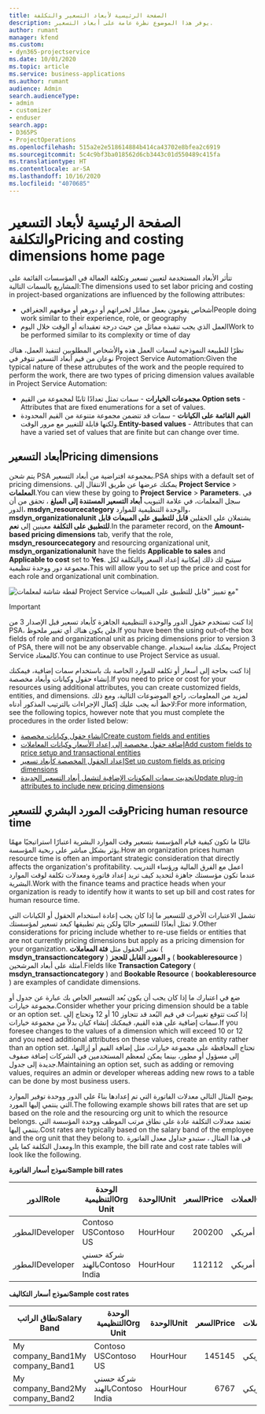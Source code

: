 ```yaml
---
title: الصفحة الرئيسية لأبعاد التسعير والتكلفة
description: يوفر هذا الموضوع نظرة عامة على أبعاد التسعير.
author: rumant
manager: kfend
ms.custom:
- dyn365-projectservice
ms.date: 10/01/2020
ms.topic: article
ms.service: business-applications
ms.author: rumant
audience: Admin
search.audienceType:
- admin
- customizer
- enduser
search.app:
- D365PS
- ProjectOperations
ms.openlocfilehash: 515a2e2e518614884b414ca43702e8bfea2c6919
ms.sourcegitcommit: 5c4c9bf3ba018562d6cb3443c01d550489c415fa
ms.translationtype: HT
ms.contentlocale: ar-SA
ms.lasthandoff: 10/16/2020
ms.locfileid: "4070685"
---
```

# <a name="pricing-and-costing-dimensions-home-page"></a><span data-ttu-id="894e2-103">الصفحة الرئيسية لأبعاد التسعير والتكلفة</span><span class="sxs-lookup"><span data-stu-id="894e2-103">Pricing and costing dimensions home page</span></span>

<span data-ttu-id="894e2-104">تتأثر الأبعاد المستخدمة لتعيين تسعير وتكلفة العمالة في المؤسسات القائمة على المشاريع بالسمات التالية:</span><span class="sxs-lookup"><span data-stu-id="894e2-104">The dimensions used to set labor pricing and costing in project-based organizations are influenced by the following attributes:</span></span>

- <span data-ttu-id="894e2-105">أشخاص يقومون بعمل مماثل لخبراتهم أو دورهم أو موقعهم الجغرافي</span><span class="sxs-lookup"><span data-stu-id="894e2-105">People doing work similar to their experience, role, or geography</span></span>
- <span data-ttu-id="894e2-106">العمل الذي يجب تنفيذه مماثل من حيث درجة تعقيداته أو الوقت خلال اليوم</span><span class="sxs-lookup"><span data-stu-id="894e2-106">Work to be performed similar to its complexity or time of day</span></span>

<span data-ttu-id="894e2-107">نظرًا للطبيعة النموذجية لسمات العمل هذه والأشخاص المطلوبين لتنفيذ العمل، هناك نوعان من قيم أبعاد التسعير تتوفر في Project Service Automation:</span><span class="sxs-lookup"><span data-stu-id="894e2-107">Given the typical nature of these attrubutes of the work and the people required to perform the work, there are two types of pricing dimension values available in Project Service Automation:</span></span> 

- <span data-ttu-id="894e2-108">**مجموعات الخيارات** - سمات تمثل تعدادًا ثابتًا لمجموعة من القيم.</span><span class="sxs-lookup"><span data-stu-id="894e2-108">**Option sets** - Attributes that are fixed enumerations for a set of values.</span></span>
- <span data-ttu-id="894e2-109">**القيم القائمة على الكيانات** - سمات قد تتضمن مجموعة متنوعة من القيم المحدودة ولكنها قابلة للتغيير مع مرور الوقت.</span><span class="sxs-lookup"><span data-stu-id="894e2-109">**Entity-based values** - Attributes that can have a varied set of values that are finite but can change over time.</span></span>

## <a name="pricing-dimensions"></a><span data-ttu-id="894e2-110">أبعاد التسعير</span><span class="sxs-lookup"><span data-stu-id="894e2-110">Pricing dimensions</span></span>

<span data-ttu-id="894e2-111">يتم شحن PSA بمجموعة افتراضية من أبعاد التسعير.</span><span class="sxs-lookup"><span data-stu-id="894e2-111">PSA ships with a default set of pricing dimensions.</span></span> <span data-ttu-id="894e2-112">يمكنك عرضها عن طريق الانتقال إلى **Project Service** > **المعلمات**.</span><span class="sxs-lookup"><span data-stu-id="894e2-112">You can view these by going to **Project Service** > **Parameters**.</span></span> <span data-ttu-id="894e2-113">في سجل المعلمات، في علامة التبويب **أبعاد التسعير المستندة إلى المبلغ** ، تحقق من أن الدور، **msdyn_resourcecategory** والوحدة التنظيمية للموارد، **msdyn_organizationalunit** يشتملان على الحقلين **قابل للتطبيق على المبيعات** **قابل للتطبيق على التكلفة** معينين إلى **نعم**.</span><span class="sxs-lookup"><span data-stu-id="894e2-113">In the parameter record, on the **Amount-based pricing dimensions** tab, verify that the role, **msdyn_resourcecategory** and resourcing organizational unit, **msdyn_organizationalunit** have the fields **Applicable to sales** and **Applicable to cost** set to **Yes**.</span></span> <span data-ttu-id="894e2-114">سيتيح لك ذلك إمكانية إعداد السعر والتكلفة لكل مجموعة دور ووحدة تنظيمية.</span><span class="sxs-lookup"><span data-stu-id="894e2-114">This will allow you to set up the price and cost for each role and organizational unit combination.</span></span>

![لقطة شاشة لمعلمات Project Service مع تمييز "قابل للتطبيق على المبيعات"](media/PS-OOB-parameters.png)

> [!IMPORTANT]
> <span data-ttu-id="894e2-116">إذا كنت تستخدم حقول الدور والوحدة التنظيمية الجاهزة كأبعاد تسعير قبل الإصدار 3 من PSA، فلن يكون هناك أي تغيير ملحوظ.</span><span class="sxs-lookup"><span data-stu-id="894e2-116">If you have been the using out-of-the box fields of role and organizational unit as pricing dimensions prior to version 3 of PSA, there will not be any observable change.</span></span> <span data-ttu-id="894e2-117">يمكنك متابعة استخدام Project Service كالمعتاد.</span><span class="sxs-lookup"><span data-stu-id="894e2-117">You can continue to use Project Service as usual.</span></span> 

<span data-ttu-id="894e2-118">إذا كنت بحاجة إلى أسعار أو تكلفه للموارد الخاصة بك باستخدام سمات إضافية، فيمكنك إنشاء حقول وكيانات وأبعاد مخصصة.</span><span class="sxs-lookup"><span data-stu-id="894e2-118">If you need to price or cost for your resources using additional attributes, you can create customized fields, entities, and dimensions.</span></span> <span data-ttu-id="894e2-119">لمزيد من المعلومات، راجع الموضوعات التالية، ومع ذلك لاحظ أنه يجب عليك إكمال الإجراءات بالترتيب المذكور أدناه:</span><span class="sxs-lookup"><span data-stu-id="894e2-119">For more information, see the following topics, however note that you must complete the procedures in the order listed below:</span></span>

- [<span data-ttu-id="894e2-120">إنشاء حقول وكيانات مخصصة</span><span class="sxs-lookup"><span data-stu-id="894e2-120">Create custom fields and entities</span></span>](create-custom-fields-entities.md)
- [<span data-ttu-id="894e2-121">إضافة حقول مخصصة إلى إعداد الأسعار وكيانات المعاملات</span><span class="sxs-lookup"><span data-stu-id="894e2-121">Add custom fields to price setup and transactional entities</span></span>](field-references.md)
- [<span data-ttu-id="894e2-122">إعداد الحقول المخصصة كأبعاد تسعير</span><span class="sxs-lookup"><span data-stu-id="894e2-122">Set up custom fields as pricing dimensions</span></span>](set-up-pricing-dimensions.md)
- [<span data-ttu-id="894e2-123">تحديث سمات المكونات الإضافية لتشمل أبعاد التسعير الجديدة</span><span class="sxs-lookup"><span data-stu-id="894e2-123">Update plug-in attributes to include new pricing dimensions</span></span>](update-plug-in-attributes.md)

## <a name="pricing-human-resource-time"></a><span data-ttu-id="894e2-124">وقت المورد البشري للتسعير</span><span class="sxs-lookup"><span data-stu-id="894e2-124">Pricing human resource time</span></span>
<span data-ttu-id="894e2-125">غالبًا ما تكون كيفية قيام المؤسسة بتسعير وقت الموارد البشرية اعتبارًا استراتيجيًا مهمًا يؤثر بشكل مباشر على ربحية المؤسسة.</span><span class="sxs-lookup"><span data-stu-id="894e2-125">How an organization prices human resource time is often an important strategic consideration that directly affects the organization's profitability.</span></span> <span data-ttu-id="894e2-126">اعمل مع الفرق المالية ورؤساء التدريب عندما تكون مؤسستك جاهزة لتحديد كيف تريد إعداد فاتورة ومعدلات تكلفة لوقت الموارد البشرية.</span><span class="sxs-lookup"><span data-stu-id="894e2-126">Work with the finance teams and practice heads when your organization is ready to identify how it wants to set up bill and cost rates for human resource time.</span></span>

<span data-ttu-id="894e2-127">تشمل الاعتبارات الأخرى للتسعير ما إذا كان يجب إعادة استخدام الحقول أو الكيانات التي لا تمثل أبعادًا للتسعير حاليًا ولكن يتم تطبيقها كبعد تسعير لمؤسستك.</span><span class="sxs-lookup"><span data-stu-id="894e2-127">Other considerations for pricing include whether to re-use fields or entities that are not currently pricing dimensions but apply as a pricing dimension for your organization.</span></span> <span data-ttu-id="894e2-128">تعتبر الحقول مثل **فئة المعاملات** ( **msdyn_transactioncategory** ) و **المورد القابل للحجز** ( **bookableresource** ) أمثلة على أبعاد المرشحين.</span><span class="sxs-lookup"><span data-stu-id="894e2-128">Fields like **Transaction Category** ( **msdyn_transactioncategory** ) and **Bookable Resource** ( **bookableresource** ) are examples of candidate dimensions.</span></span> 

<span data-ttu-id="894e2-129">ضع في اعتبارك ما إذا كان يجب أن يكون بُعد التسعير الخاص بك عبارة عن جدول أو مجموعة خيارات.</span><span class="sxs-lookup"><span data-stu-id="894e2-129">Consider whether your pricing dimension should be a table or an option set.</span></span> <span data-ttu-id="894e2-130">إذا كنت تتوقع تغييرات في قيم البُعد قد تتجاوز 10 أو 12 وتحتاج إلى سمات إضافية على هذه القيم، فيمكنك إنشاء كيان بدلاً من مجموعة خيارات.</span><span class="sxs-lookup"><span data-stu-id="894e2-130">If you foresee changes to the values of a dimension which will exceed 10 or 12 and you need additional attributes on these values, create an entity rather than an option set.</span></span> <span data-ttu-id="894e2-131">تحتاج المحافظة على مجموعة خيارات، مثل إضافة القيم أو إزالتها، إلى مسؤول أو مطور، بينما يمكن لمعظم المستخدمين في الشركات إضافة صفوف جديدة إلى جدول.</span><span class="sxs-lookup"><span data-stu-id="894e2-131">Maintaining an option set, such as adding or removing values, requires an admin or developer whereas adding new rows to a table can be done by most business users.</span></span>

<span data-ttu-id="894e2-132">يوضح المثال التالي معدلات الفاتورة التي تم إعدادها بناءً على الدور ووحدة توفير الموارد التي ينتمي إليها المورد.</span><span class="sxs-lookup"><span data-stu-id="894e2-132">The following example shows bill rates that are set up based on the role and the resourcing org unit to which the resource belongs.</span></span> <span data-ttu-id="894e2-133">تعتمد معدلات التكلفة عادة على نطاق مرتب الموظف ووحدة المؤسسة التي ينتمي إليها.</span><span class="sxs-lookup"><span data-stu-id="894e2-133">Cost rates are typically based on the salary band of the employee and the org unit that they belong to.</span></span> <span data-ttu-id="894e2-134">في هذا المثال ، ستبدو جداول معدل الفاتورة ومعدل التكلفة كما يلي.</span><span class="sxs-lookup"><span data-stu-id="894e2-134">In this example, the bill rate and cost rate tables will look like the following.</span></span>

<span data-ttu-id="894e2-135">**نموذج أسعار الفاتورة**</span><span class="sxs-lookup"><span data-stu-id="894e2-135">**Sample bill rates**</span></span>

| <span data-ttu-id="894e2-136">الدور</span><span class="sxs-lookup"><span data-stu-id="894e2-136">Role</span></span>        | <span data-ttu-id="894e2-137">الوحدة التنظيمية</span><span class="sxs-lookup"><span data-stu-id="894e2-137">Org Unit</span></span>    |<span data-ttu-id="894e2-138">الوحدة</span><span class="sxs-lookup"><span data-stu-id="894e2-138">Unit</span></span>      |<span data-ttu-id="894e2-139">السعر</span><span class="sxs-lookup"><span data-stu-id="894e2-139">Price</span></span>      |<span data-ttu-id="894e2-140">العملات</span><span class="sxs-lookup"><span data-stu-id="894e2-140">Currency</span></span>  |
| ------------|-------------|----------|----------:|----------|
| <span data-ttu-id="894e2-141">المطور</span><span class="sxs-lookup"><span data-stu-id="894e2-141">Developer</span></span>   | <span data-ttu-id="894e2-142">Contoso US</span><span class="sxs-lookup"><span data-stu-id="894e2-142">Contoso US</span></span>  |<span data-ttu-id="894e2-143">Hour‬</span><span class="sxs-lookup"><span data-stu-id="894e2-143">Hour</span></span> | <span data-ttu-id="894e2-144">200</span><span class="sxs-lookup"><span data-stu-id="894e2-144">200</span></span>|<span data-ttu-id="894e2-145">دولار أمريكي</span><span class="sxs-lookup"><span data-stu-id="894e2-145">USD</span></span>     |
| <span data-ttu-id="894e2-146">المطور</span><span class="sxs-lookup"><span data-stu-id="894e2-146">Developer</span></span>   | <span data-ttu-id="894e2-147">شركة حسني بالهند</span><span class="sxs-lookup"><span data-stu-id="894e2-147">Contoso India</span></span> |<span data-ttu-id="894e2-148">Hour‬</span><span class="sxs-lookup"><span data-stu-id="894e2-148">Hour</span></span>|   <span data-ttu-id="894e2-149">112</span><span class="sxs-lookup"><span data-stu-id="894e2-149">112</span></span>|<span data-ttu-id="894e2-150">دولار أمريكي</span><span class="sxs-lookup"><span data-stu-id="894e2-150">USD</span></span>     |


<span data-ttu-id="894e2-151">**نموذج أسعار التكاليف**</span><span class="sxs-lookup"><span data-stu-id="894e2-151">**Sample cost rates**</span></span>

| <span data-ttu-id="894e2-152">نطاق الراتب</span><span class="sxs-lookup"><span data-stu-id="894e2-152">Salary Band</span></span>     | <span data-ttu-id="894e2-153">الوحدة التنظيمية</span><span class="sxs-lookup"><span data-stu-id="894e2-153">Org Unit</span></span>    |<span data-ttu-id="894e2-154">الوحدة</span><span class="sxs-lookup"><span data-stu-id="894e2-154">Unit</span></span>      |<span data-ttu-id="894e2-155">السعر</span><span class="sxs-lookup"><span data-stu-id="894e2-155">Price</span></span>      |<span data-ttu-id="894e2-156">العملات</span><span class="sxs-lookup"><span data-stu-id="894e2-156">Currency</span></span>  |
| ----------------|-------------|----------|----------:|----------|
| <span data-ttu-id="894e2-157">My company_Band1</span><span class="sxs-lookup"><span data-stu-id="894e2-157">My company_Band1</span></span> | <span data-ttu-id="894e2-158">Contoso US</span><span class="sxs-lookup"><span data-stu-id="894e2-158">Contoso US</span></span>  |<span data-ttu-id="894e2-159">Hour‬</span><span class="sxs-lookup"><span data-stu-id="894e2-159">Hour</span></span> | <span data-ttu-id="894e2-160">145</span><span class="sxs-lookup"><span data-stu-id="894e2-160">145</span></span>|<span data-ttu-id="894e2-161">دولار أمريكي</span><span class="sxs-lookup"><span data-stu-id="894e2-161">USD</span></span>     |
| <span data-ttu-id="894e2-162">My company_Band2</span><span class="sxs-lookup"><span data-stu-id="894e2-162">My company_Band2</span></span> | <span data-ttu-id="894e2-163">شركة حسني بالهند</span><span class="sxs-lookup"><span data-stu-id="894e2-163">Contoso India</span></span> |<span data-ttu-id="894e2-164">Hour‬</span><span class="sxs-lookup"><span data-stu-id="894e2-164">Hour</span></span>|   <span data-ttu-id="894e2-165">67</span><span class="sxs-lookup"><span data-stu-id="894e2-165">67</span></span>|<span data-ttu-id="894e2-166">دولار أمريكي</span><span class="sxs-lookup"><span data-stu-id="894e2-166">USD</span></span>     |
